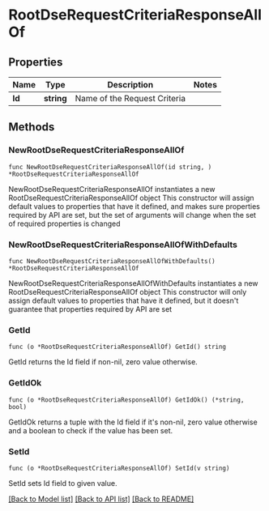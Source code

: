 # RootDseRequestCriteriaResponseAllOf

## Properties

Name | Type | Description | Notes
------------ | ------------- | ------------- | -------------
**Id** | **string** | Name of the Request Criteria | 

## Methods

### NewRootDseRequestCriteriaResponseAllOf

`func NewRootDseRequestCriteriaResponseAllOf(id string, ) *RootDseRequestCriteriaResponseAllOf`

NewRootDseRequestCriteriaResponseAllOf instantiates a new RootDseRequestCriteriaResponseAllOf object
This constructor will assign default values to properties that have it defined,
and makes sure properties required by API are set, but the set of arguments
will change when the set of required properties is changed

### NewRootDseRequestCriteriaResponseAllOfWithDefaults

`func NewRootDseRequestCriteriaResponseAllOfWithDefaults() *RootDseRequestCriteriaResponseAllOf`

NewRootDseRequestCriteriaResponseAllOfWithDefaults instantiates a new RootDseRequestCriteriaResponseAllOf object
This constructor will only assign default values to properties that have it defined,
but it doesn't guarantee that properties required by API are set

### GetId

`func (o *RootDseRequestCriteriaResponseAllOf) GetId() string`

GetId returns the Id field if non-nil, zero value otherwise.

### GetIdOk

`func (o *RootDseRequestCriteriaResponseAllOf) GetIdOk() (*string, bool)`

GetIdOk returns a tuple with the Id field if it's non-nil, zero value otherwise
and a boolean to check if the value has been set.

### SetId

`func (o *RootDseRequestCriteriaResponseAllOf) SetId(v string)`

SetId sets Id field to given value.



[[Back to Model list]](../README.md#documentation-for-models) [[Back to API list]](../README.md#documentation-for-api-endpoints) [[Back to README]](../README.md)


